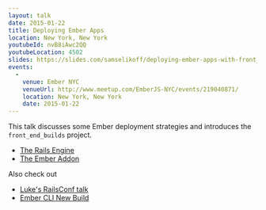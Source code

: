 ```yaml
---
layout: talk
date: 2015-01-22
title: Deploying Ember Apps
location: New York, New York
youtubeId: nvB8iAwc2QQ
youtubeLocation: 4502
slides: https://slides.com/samselikoff/deploying-ember-apps-with-front_end_builds
events:
  - 
    venue: Ember NYC
    venueUrl: http://www.meetup.com/EmberJS-NYC/events/219040871/
    location: New York, New York
    date: 2015-01-22
---
```


This talk discusses some Ember deployment strategies and introduces the `front_end_builds` project.

- [The Rails Engine](https://github.com/tedconf/front_end_builds)
- [The Ember Addon](https://github.com/tedconf/ember-cli-front-end-builds)

Also check out

- [Luke's RailsConf talk](http://www.confreaks.com/videos/3324-railsconf-lightning-fast-deployment-of-your-rails-backed-javascript-app)
- [Ember CLI New Build](https://github.com/tedconf/ember-cli-new-build)
